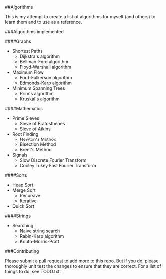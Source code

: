##Algorithms

This is my attempt to create a list of algorithms for myself (and others) to learn them and to use as a reference.

###Algorithms implemented

####Graphs
- Shortest Paths
    - Dijkstra's algorithm
    - Bellman-Ford algorithm
    - Floyd-Warshall algorithm
- Maximum Flow
    - Ford-Fulkerson algorithm
    - Edmonds-Karp algorithm
- Minimum Spanning Trees
    - Prim's algorithm
    - Kruskal's algorithm

####Mathematics
- Prime Sieves
    - Sieve of Eratosthenes
    - Sieve of Atkins
- Root Finding
    - Newton's Method
    - Bisection Method
    - Brent's Method
- Signals
    - Slow Discrete Fourier Transform
    - Cooley Tukey Fast Fourier Transform

####Sorts
- Heap Sort
- Merge Sort
    - Recursive
    - Iterative
- Quick Sort

####Strings
- Searching
    - Naive string search
    - Rabin-Karp algorithm
    - Knuth-Morris-Pratt

###Contributing

Please submit a pull request to add more to this repo. But if you do, please thoroughly unit test the changes to ensure that they are correct. For a list of things to do, see TODO.txt.
